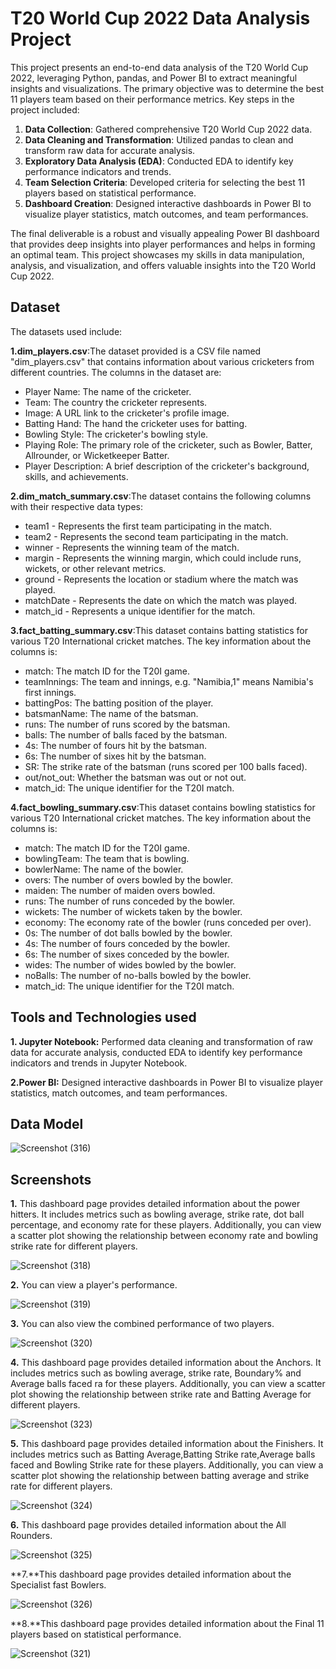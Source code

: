 
# T20 World Cup 2022 Data Analysis Project

This project presents an end-to-end data analysis of the T20 World Cup 2022, leveraging Python, pandas, and Power BI to extract meaningful insights and visualizations. The primary objective was to determine the best 11 players team based on their performance metrics. Key steps in the project included:

1. **Data Collection**: Gathered comprehensive T20 World Cup 2022 data.
2. **Data Cleaning and Transformation**: Utilized pandas to clean and transform raw data for accurate analysis.
3. **Exploratory Data Analysis (EDA)**: Conducted EDA to identify key performance indicators and trends.
4. **Team Selection Criteria**: Developed criteria for selecting the best 11 players based on statistical performance.
5. **Dashboard Creation**: Designed interactive dashboards in Power BI to visualize player statistics, match outcomes, and team performances.


The final deliverable is a robust and visually appealing Power BI dashboard that provides deep insights into player performances and helps in forming an optimal team. This project showcases my skills in data manipulation, analysis, and visualization, and offers valuable insights into the T20 World Cup 2022.



## Dataset

The datasets used include:

**1.dim_players.csv**:The dataset provided is a CSV file named "dim_players.csv" that contains information about various cricketers from different countries. The columns in the dataset are:

- Player Name: The name of the cricketer.
- Team: The country the cricketer represents.
- Image: A URL link to the cricketer's profile image.
- Batting Hand: The hand the cricketer uses for batting.
- Bowling Style: The cricketer's bowling style.
- Playing Role: The primary role of the cricketer, such as Bowler, Batter, Allrounder, or Wicketkeeper Batter.
- Player Description: A brief description of the cricketer's background, skills, and achievements.


**2.dim_match_summary.csv**:The dataset contains the following columns with their respective data types:

-  team1 - Represents the first team participating in the match.
- team2 - Represents the second team participating in the match.
- winner - Represents the winning team of the match.
- margin - Represents the winning margin, which could include runs, wickets, or other relevant metrics.
- ground - Represents the location or stadium where the match was played.
- matchDate - Represents the date on which the match was played.
- match_id - Represents a unique identifier for the match.

**3.fact_batting_summary.csv**:This dataset contains batting statistics for various T20 International cricket matches. The key information about the columns is:

- match: The match ID for the T20I game.
- teamInnings: The team and innings, e.g. "Namibia,1" means Namibia's first innings.
- battingPos: The batting position of the player.
- batsmanName: The name of the batsman.
- runs: The number of runs scored by the batsman.
- balls: The number of balls faced by the batsman.
- 4s: The number of fours hit by the batsman.
- 6s: The number of sixes hit by the batsman.
- SR: The strike rate of the batsman (runs scored per 100 balls faced).
- out/not_out: Whether the batsman was out or not out.
- match_id: The unique identifier for the T20I match.


**4.fact_bowling_summary.csv**:This dataset contains bowling statistics for various T20 International cricket matches. The key information about the columns is:

- match: The match ID for the T20I game.
- bowlingTeam: The team that is bowling.
- bowlerName: The name of the bowler.
- overs: The number of overs bowled by the bowler.
- maiden: The number of maiden overs bowled.
- runs: The number of runs conceded by the bowler.
- wickets: The number of wickets taken by the bowler.
- economy: The economy rate of the bowler (runs conceded per over).
- 0s: The number of dot balls bowled by the bowler.
- 4s: The number of fours conceded by the bowler.
- 6s: The number of sixes conceded by the bowler.
- wides: The number of wides bowled by the bowler.
- noBalls: The number of no-balls bowled by the bowler.
- match_id: The unique identifier for the T20I match.


## Tools and Technologies used

**1. Jupyter Notebook:** Performed data cleaning and transformation of raw data for accurate analysis, conducted EDA to identify key performance indicators and trends in Jupyter Notebook.

**2.Power BI:** Designed interactive dashboards in Power BI to visualize player statistics, match outcomes, and team performances.
## Data Model

![Screenshot (316)](https://github.com/RenukaSutone/T20-Worldcup-end-to-end-Data-Analysis/assets/76682535/01f5fb0e-d196-4907-b9a1-f31131983b52)

## Screenshots
**1.** This dashboard page provides detailed information about the power hitters. It includes metrics such as bowling average, strike rate, dot ball percentage, and economy rate for these players. Additionally, you can view a scatter plot showing the relationship between economy rate and bowling strike rate for different players.

![Screenshot (318)](https://github.com/RenukaSutone/T20-Worldcup-end-to-end-Data-Analysis/assets/76682535/cdff49d8-62e0-4d2d-b27a-728d94714a30)

**2.** You can view a player's performance.

![Screenshot (319)](https://github.com/RenukaSutone/T20-Worldcup-end-to-end-Data-Analysis/assets/76682535/05c1f18c-f8a3-4053-82c9-a9fc711c5054)

**3.** You can also view the combined performance of two players. 

![Screenshot (320)](https://github.com/RenukaSutone/T20-Worldcup-end-to-end-Data-Analysis/assets/76682535/39e9e128-bbb1-4857-b31c-87508f42b8e3)

**4.** This dashboard page provides detailed information about the Anchors. It includes metrics such as bowling average, strike rate, Boundary% and Average balls faced ra for these players. Additionally, you can view a scatter plot showing the relationship between strike rate and Batting Average for different players.

![Screenshot (323)](https://github.com/RenukaSutone/T20-Worldcup-end-to-end-Data-Analysis/assets/76682535/59d8d91c-ce12-485e-b89d-a60f6324ad89)

**5.** This dashboard page provides detailed information about the Finishers. It includes metrics such as Batting Average,Batting Strike rate,Average balls faced and Bowling Strike rate for these players. Additionally, you can view a scatter plot showing the relationship between batting average and strike rate for different players.

![Screenshot (324)](https://github.com/RenukaSutone/T20-Worldcup-end-to-end-Data-Analysis/assets/76682535/6cbf9839-c6e0-4680-8ed6-d6765a2b79e9)

**6.** This dashboard page provides detailed information about the All Rounders.

![Screenshot (325)](https://github.com/RenukaSutone/T20-Worldcup-end-to-end-Data-Analysis/assets/76682535/cb4e14d6-9487-4cd7-aa70-bd3afc843717)

**7.**This dashboard page provides detailed information about the Specialist fast Bowlers.

![Screenshot (326)](https://github.com/RenukaSutone/T20-Worldcup-end-to-end-Data-Analysis/assets/76682535/37fcb92e-a3ce-4467-8b90-2e0d8a489714)

**8.**This dashboard page provides detailed information about the Final 11 players based on statistical performance.

![Screenshot (321)](https://github.com/RenukaSutone/T20-Worldcup-end-to-end-Data-Analysis/assets/76682535/df46fda7-90df-49f8-9ea4-0a77c85a46ac)









